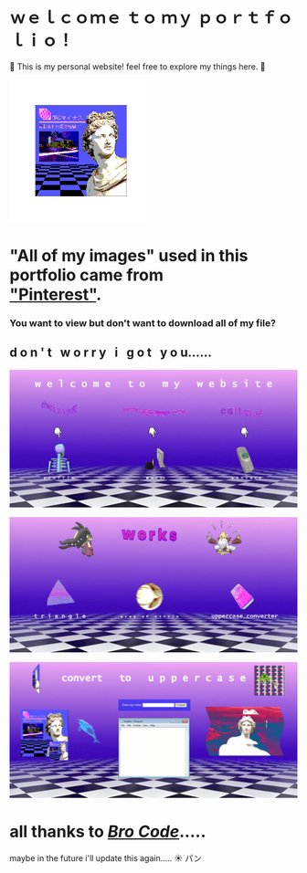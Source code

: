 # ｗｅｌｃｏｍｅ ｔｏ  ｍｙ ｐｏｒｔｆｏｌｉｏ！

🌴 This is my personal website! feel free to explore my things here. 🌴

![Spinning](https://github.com/Mattillac/personal_web_portfolio/blob/main/static/images/album.gif)
 
# "All of my images" used in this portfolio came from <br> ["Pinterest"](https://ph.pinterest.com/pin/43910165110412752/).
 
### You want to view but don't want to download all of my file?

## d o n ' t &nbsp; w o r r y &nbsp; i &nbsp; g o t &nbsp; y o u......

![sneak p e e k](https://github.com/Mattillac/personal_web_portfolio/blob/main/static/images/Screenshot%202025-10-08%20162033.png)

![sneak p e e k](https://github.com/Mattillac/personal_web_portfolio/blob/main/static/images/Screenshot%202025-10-08%20162044.png)

![sneak p e e k](https://github.com/Mattillac/personal_web_portfolio/blob/main/static/images/Screenshot%202025-10-08%20162059.png)

# all thanks to [**_Bro Code_**](https://www.youtube.com/watch?v=HD13eq_Pmp8&t=439s).....

maybe in the future i'll update this again..... ☀️
パン